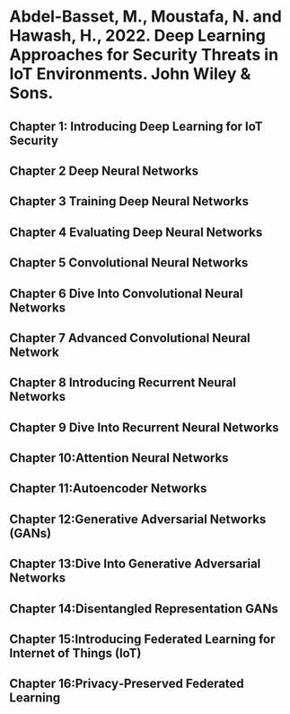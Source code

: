 # Abdel-Basset, M., Moustafa, N. and Hawash, H., 2022. Deep Learning Approaches for Security Threats in IoT Environments. John Wiley & Sons.

## Chapter 1: Introducing Deep Learning for IoT Security
## Chapter 2 Deep Neural Networks
## Chapter 3 Training Deep Neural Networks
## Chapter 4 Evaluating Deep Neural Networks
## Chapter 5 Convolutional Neural Networks
## Chapter 6 Dive Into Convolutional Neural Networks
## Chapter 7 Advanced Convolutional Neural Network
## Chapter 8 Introducing Recurrent Neural Networks
## Chapter 9 Dive Into Recurrent Neural Networks
## Chapter 10:Attention Neural Networks
## Chapter 11:Autoencoder Networks
## Chapter 12:Generative Adversarial Networks (GANs)
## Chapter 13:Dive Into Generative Adversarial Networks
## Chapter 14:Disentangled Representation GANs
## Chapter 15:Introducing Federated Learning for Internet of Things (IoT)
## Chapter 16:Privacy‐Preserved Federated Learning
